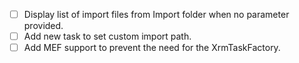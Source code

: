 - [ ] Display list of import files from Import folder when no parameter provided.
- [ ] Add new task to set custom import path.
- [ ] Add MEF support to prevent the need for the XrmTaskFactory.
